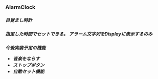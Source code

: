 ### AlarmClock
<h5>目覚まし時計

<h5>指定した時間でセットできる。  
アラーム文字列をDisplayに表示するのみ  

<h5>今後実装予定の機能  


* 音楽をならす
* ストップボタン
* 自動セット機能
